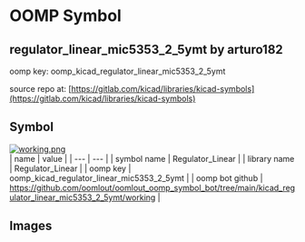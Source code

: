 # OOMP Symbol  
## regulator_linear_mic5353_2_5ymt  by arturo182  
  
oomp key: oomp_kicad_regulator_linear_mic5353_2_5ymt  
  
source repo at: [https://gitlab.com/kicad/libraries/kicad-symbols](https://gitlab.com/kicad/libraries/kicad-symbols)  
## Symbol  
  
[![working.png](working_600.png)](working.png)  
| name | value | 
| --- | --- | 
| symbol name | Regulator_Linear | 
| library name | Regulator_Linear | 
| oomp key | oomp_kicad_regulator_linear_mic5353_2_5ymt | 
| oomp bot github | https://github.com/oomlout/oomlout_oomp_symbol_bot/tree/main/kicad_regulator_linear_mic5353_2_5ymt/working | 
## Images  
